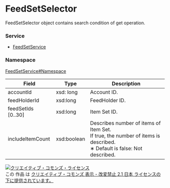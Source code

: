 # FeedSetSelector
FeedSetSelector object contains search condition of get operation.

### Service
+ [FeedSetService](../../services/FeedSetService.md)

### Namespace
[FeedSetService#Namespace](../../services/FeedSetService.md#namespace)

| Field | Type | Description |
|---|---|---|
| accountId| xsd: long| Account ID. |
| feedHolderId| xsd:long| FeedHolder ID. |
| feedSetIds [0..30]| xsd:long| Item Set ID. |
| includeItemCount| xsd:boolean | Describes number of items of Item Set.<br>If true, the number of items is described.<br>&lowast; Default is false: Not described. |

<a rel="license" href="http://creativecommons.org/licenses/by-nd/2.1/jp/"><img alt="クリエイティブ・コモンズ・ライセンス" style="border-width:0" src="https://i.creativecommons.org/l/by-nd/2.1/jp/88x31.png" /></a><br />この 作品 は <a rel="license" href="http://creativecommons.org/licenses/by-nd/2.1/jp/">クリエイティブ・コモンズ 表示 - 改変禁止 2.1 日本 ライセンスの下に提供されています。</a>
